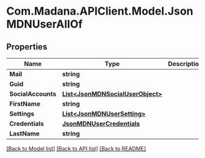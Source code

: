 
# Com.Madana.APIClient.Model.JsonMDNUserAllOf

## Properties

Name | Type | Description | Notes
------------ | ------------- | ------------- | -------------
**Mail** | **string** |  | [optional] 
**Guid** | **string** |  | [optional] 
**SocialAccounts** | [**List&lt;JsonMDNSocialUserObject&gt;**](JsonMDNSocialUserObject.md) |  | [optional] 
**FirstName** | **string** |  | [optional] 
**Settings** | [**List&lt;JsonMDNUserSetting&gt;**](JsonMDNUserSetting.md) |  | [optional] 
**Credentials** | [**JsonMDNUserCredentials**](JsonMDNUserCredentials.md) |  | [optional] 
**LastName** | **string** |  | [optional] 

[[Back to Model list]](../README.md#documentation-for-models)
[[Back to API list]](../README.md#documentation-for-api-endpoints)
[[Back to README]](../README.md)

